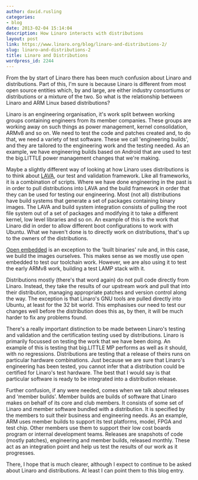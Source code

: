 ```yaml
---
author: david.rusling
categories:
- blog
date: 2013-02-04 15:14:04
description: How Linaro interacts with distributions
layout: post
link: https://www.linaro.org/blog/linaro-and-distributions-2/
slug: linaro-and-distributions-2
title: Linaro and Distributions
wordpress_id: 2244
---
```


From the by start of Linaro there has been much confusion about Linaro and distributions. Part of this, I'm sure is because Linaro is different from most open source entities which, by and large, are either industry consortiums or distributions or a mixture of the two. So what is the relationship between Linaro and ARM Linux based distributions?

Linaro is an engineering organisation, it's work split between working groups containing engineers from its member companies. These groups are working away on such things as power management, kernel consolidation, ARMv8 and so on. We need to test the code and patches created and, to do that, we need a variety of test software. These we call 'engineering builds', and they are tailored to the engineering work and the testing needed. As an example, we have engineering builds based on Android that are used to test the big.LITTLE power management changes that we're making.

Maybe a slightly different way of looking at how Linaro uses distributions is to think about [LAVA](https://wiki.linaro.org/Platform/LAVA), our test and validation framework. Like all frameworks, it is a combination of scripts. Where we have done engineering in the past is in order to pull distributions into LAVA and the build framework in order that they can be used for testing our engineering. Most (not all) distributions have build systems that generate a set of packages containing binary images. The LAVA and build system integration consists of pulling the root file system out of a set of packages and modifying it to take a different kernel, low level libraries and so on. An example of this is the work that Linaro did in order to allow different boot configurations to work with Ubuntu. What we haven't done is to directly work on distributions, that's up to the owners of the distributions.

[Open embedded](https://wiki.linaro.org/HowTo/ARMv8/OpenEmbedded) is an exception to the 'built binaries' rule and, in this case, we build the images ourselves. This makes sense as we mostly use open embedded to test our toolchain work. However, we are also using it to test the early ARMv8 work, building a test LAMP stack with it.

Distributions mostly (there's that word again) do not pull code directly from Linaro. Instead, they take the results of our upstream work and pull that into their distribution, managing appropriate patches and version control along the way. The exception is that Linaro's GNU tools are pulled directly into Ubuntu, at least for the 32 bit world. This emphasises our need to test our changes well before the distribution does this as, by then, it will be much harder to fix any problems found.

There's a really important distinction to be made between Linaro's testing and validation and the certification testing used by distributions. Linaro is primarily focussed on testing the work that we have been doing. An example of this is testing that big.LITTLE MP performs as well as it should, with no regressions. Distributions are testing that a release of theirs runs on particular hardware combinations. Just because we are sure that Linaro's engineering has been tested, you cannot infer that a distribution could be certified for Linaro's test hardware. The best that I would say is that particular software is ready to be integrated into a distribution release.

Further confusion, if any were needed, comes when we talk about releases and 'member builds'. Member builds are builds of software that Linaro makes on behalf of its core and club members. It consists of some set of Linaro and member software bundled with a distribution. It is specified by the members to suit their business and engineering needs. As an example, ARM uses member builds to support its test platforms, model, FPGA and test chip. Other members use them to support their low cost boards program or internal development teams. Releases are snapshots of code (mostly patches), engineering and member builds, released monthly. These act as an integration point and help us test the results of our work as it progresses.

There, I hope that is much clearer, although I expect to continue to be asked about Linaro and distributions. At least I can point them to this blog entry.
